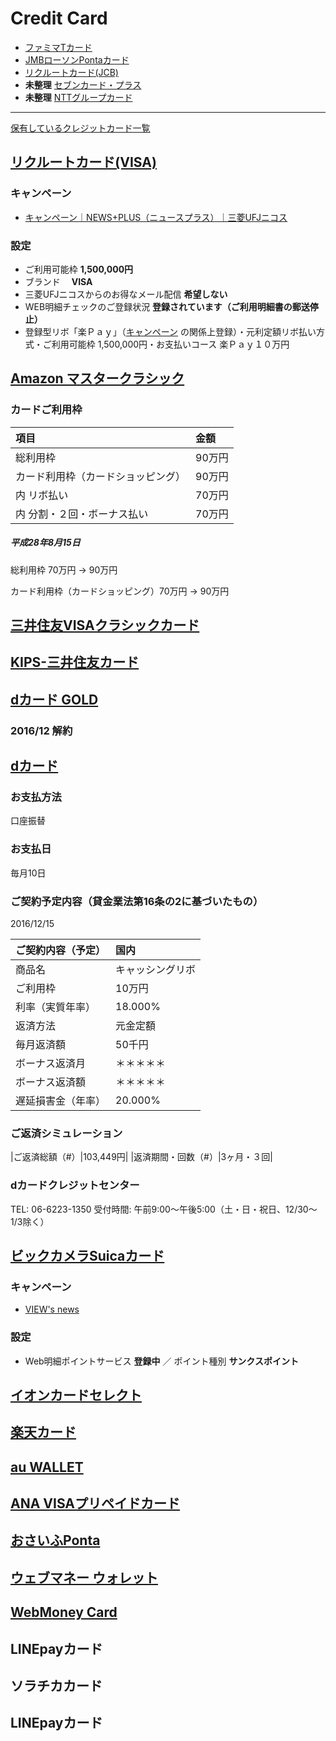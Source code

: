 # Credit Card

- [ファミマTカード](CARDS/FAMIMA_T_CARD.md)
- [JMBローソンPontaカード](CARDS/JMB_LAWSON_PONTA_CARD.md)
- [リクルートカード(JCB)](CARDS/RECRUIT_CARD_JCB.md)
- **未整理** [セブンカード・プラス](CARDS/SEVEN_CARD_PLUS.md)
- **未整理** [NTTグループカード](CARDS/NTT_GROUP_CARD.md)

---

[保有しているクレジットカード一覧](http://tanjoin.hatenablog.com/entry/creditcard)

<div id="mokuji" first="2" last="2"></div>

## [リクルートカード(VISA)](https://www2.cr.mufg.jp/newsplus/)

### キャンペーン
- [キャンペーン｜NEWS+PLUS（ニュースプラス）｜三菱UFJニコス](https://www2.cr.mufg.jp/newsplus/campaign/index.html)

### 設定
- ご利用可能枠 **1,500,000円**
- ブランド	　**VISA**　
- 三菱UFJニコスからのお得なメール配信	**希望しない**
- WEB明細チェックのご登録状況 **登録されています（ご利用明細書の郵送停止）**
- 登録型リボ「楽Ｐａｙ」（[キャンペーン](https://www2.cr.mufg.jp/newsplus/campaign/c03/20151221_2.html) の関係上登録）・元利定額リボ払い方式・ご利用可能枠	1,500,000円・お支払いコース	楽Ｐａｙ１０万円

## [Amazon マスタークラシック](https://www.smbc-card.com/mem/index.jsp)

### カードご利用枠

|項目|金額|
|:-|:-|
|総利用枠|90万円|
|カード利用枠（カードショッピング）|90万円|
|内 リボ払い|70万円|
|内 分割・２回・ボーナス払い|70万円|

##### 平成28年8月15日

総利用枠 70万円 -> 90万円

カード利用枠（カードショッピング）70万円 -> 90万円

## [三井住友VISAクラシックカード](https://www.smbc-card.com/mem/index.jsp)
## [KIPS-三井住友カード](https://www.smbc-card.com/mem/index.jsp)
## [dカード GOLD](http://d-card.jp/)

### 2016/12 解約

## [dカード](http://d-card.jp/)

### お支払方法

口座振替

### お支払日

毎月10日

###  ご契約予定内容（貸金業法第16条の2に基づいたもの）

2016/12/15

|ご契約内容（予定）|国内|
|:-|:-|
|商品名|キャッシングリボ|
|ご利用枠|10万円|
|利率（実質年率）|18.000%|
|返済方法|元金定額|
|毎月返済額|50千円|
|ボーナス返済月|＊＊＊＊＊|
|ボーナス返済額|＊＊＊＊＊|
|遅延損害金（年率）|20.000%|

### ご返済シミュレーション

|ご返済総額（#）|103,449円|
|返済期間・回数（#）|3ヶ月・３回|

### dカードクレジットセンター

TEL: 06-6223-1350
受付時間: 午前9:00～午後5:00（土・日・祝日、12/30～1/3除く）

## [ビックカメラSuicaカード](https://www.jreast.co.jp/card/servicelist/viewsnet/login.html)

### キャンペーン
- [VIEW's news](https://viewsnet.jp/V1500/V1500_001.aspx?sv=w01)

### 設定
- Web明細ポイントサービス **登録中** ／ ポイント種別	**サンクスポイント**

## [イオンカードセレクト](http://www.aeon.co.jp/creditcard/member/)
## [楽天カード](https://www.rakuten-card.co.jp/e-navi/index.xhtml)
## [au WALLET](https://wallet.auone.jp/)
## [ANA VISAプリペイドカード](https://www.smbc-card.com/prepaid/brand/card/anacard_allcharge.html)
## [おさいふPonta](http://www.osaifuponta.lawson.co.jp/)
## [ウェブマネー ウォレット](https://service.webmoney.jp/wallet/spd.jsp?tmpl=walletLogin)
## [WebMoney Card](http://www.webmoney.jp/variation/wmcard.html)
## LINEpayカード
## ソラチカカード
## LINEpayカード
